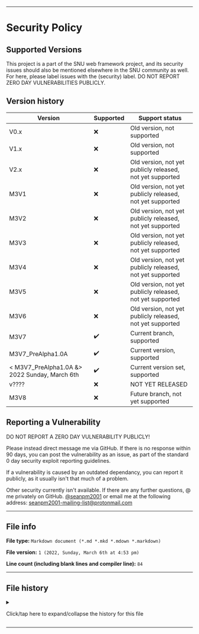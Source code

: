 
***

# Security Policy

## Supported Versions

This project is a part of the SNU web framework project, and its security issues should also be mentioned elsewhere in the SNU community as well. For here, please label issues with the (security) label. DO NOT REPORT ZERO DAY VULNERABILITIES PUBLICLY.

## Version history

| Version | Supported          | Support status |
| ------- | ------------------ |-----------------|
| V0.x | :x: | Old version, not supported |
| V1.x | :x: | Old version, not supported |
| V2.x | :x: | Old version, not yet publicly released, not yet supported |
| M3V1 | :x: | Old version, not yet publicly released, not yet supported |
| M3V2 | :x: | Old version, not yet publicly released, not yet supported |
| M3V3 | :x: | Old version, not yet publicly released, not yet supported |
| M3V4 | :x: | Old version, not yet publicly released, not yet supported |
| M3V5 | :x: | Old version, not yet publicly released, not yet supported |
| M3V6 | :x: | Old version, not yet publicly released, not yet supported |
| M3V7 | :heavy_check_mark: | Current branch, supported |
| M3V7_PreAlpha1.0A | :heavy_check_mark: | Current version, supported |
| < M3V7_PreAlpha1.0A &> 2022 Sunday, March 6th  | :heavy_check_mark:                | Current version set, supported |
| v???? | :x: | NOT YET RELEASED |
| M3V8 | :x: | Future branch, not yet supported |

## Reporting a Vulnerability

DO NOT REPORT A ZERO DAY VULNERABILITY PUBLICLY!

Please instead direct message me via GitHub. If there is no response within 90 days, you can post the vulnerability as an issue, as part of the standard 0 day security exploit reporting guidelines.

If a vulnerability is caused by an outdated dependancy, you can report it publicly, as it usually isn't that much of a problem.

Other security currently isn't available. If there are any further questions, @ me privately on GitHub. [@seanpm2001](https://github.com/seanpm2001/) or email me at the following address: [seanpm2001-mailing-list@protonmail.com](mailto:seanpm2001-mailing-list@protonmail.com)

***

## File info

**File type:** `Markdown document (*.md *.mkd *.mdown *.markdown)`

**File version:** `1 (2022, Sunday, March 6th at 4:53 pm)`

**Line count (including blank lines and compiler line):** `84`

***

## File history

<details><summary><p>Click/tap here to expand/collapse the history for this file</p></summary>

**Version 1 (2022, Sunday, March 6th at 4:53 pm)**

> Changes:

> * Started the file

> * Added the supported versions section

> * Added the version history section

> * Added the reporting a vulnerability section

> * Added the file info section

> * Added the file history section

> * No other changes in version 1

**Version 2 (Coming soon)**

> Changes:

> * Coming soon!

> * No other changes in version 2

</details>

***
